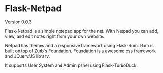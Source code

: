 Flask-Netpad
=============
Version 0.0.3

Flask-Netpad is a simple notepad app for the net. With Netpad you can add, view, and edit notes right from your own website.

Netpad has themes and a responsive framework using Flask-Rum. Rum is built on top of Zurb's Foundation. Foundation is a awesome css framework and JQuery/JS library.

It supports User System and Admin panel using Flask-TurboDuck.

